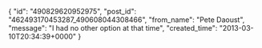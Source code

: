  {
   "id": "490829620952975",
   "post_id": "462493170453287_490608044308466",
   "from_name": "Pete Daoust",
   "message": "I had no other option at that time",
   "created_time": "2013-03-10T20:34:39+0000"
 }
